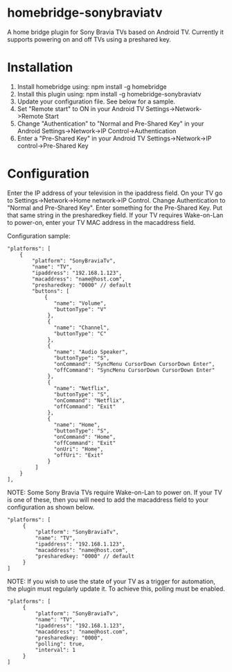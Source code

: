 # homebridge-sonybraviatv
A home bridge plugin for Sony Bravia TVs based on Android TV.
Currently it supports powering on and off TVs using a preshared key.

# Installation

1. Install homebridge using: npm install -g homebridge
2. Install this plugin using: npm install -g homebridge-sonybraviatv
3. Update your configuration file. See below for a sample.
4. Set "Remote start" to ON in your Android TV Settings->Network->Remote Start
5. Change "Authentication" to "Normal and Pre-Shared Key" in your Android Settings->Network->IP Control->Authentication
6. Enter a "Pre-Shared Key" in your Android TV Settings->Network->IP control->Pre-Shared Key

# Configuration

Enter the IP address of your television in the ipaddress field.
On your TV go to Settings->Network->Home network->IP Control.
  Change Authentication to "Normal and Pre-Shared Key".
  Enter something for the Pre-Shared Key.
  Put that same string in the presharedkey field.
If your TV requires Wake-on-Lan to power-on, enter your TV MAC address in the macaddress field.


Configuration sample:

 ```
"platforms": [
     {
         "platform": "SonyBraviaTv",
         "name": "TV",
         "ipaddress": "192.168.1.123",
         "macaddress": "name@host.com",
         "presharedkey: "0000" // default
         "buttons": [
             {
                "name": "Volume",
                "buttonType": "V"
              },
              {
                "name": "Channel",
                "buttonType": "C"
              },
              {
                "name": "Audio Speaker",
                "buttonType": "S",
                "onCommand": "SyncMenu CursorDown CursorDown Enter",
                "offCommand": "SyncMenu CursorDown CursorDown Enter"
              },
              {
                "name": "Netflix",
                "buttonType": "S",
                "onCommand": "Netflix",
                "offCommand": "Exit"
              },
              {
                "name": "Home",
                "buttonType": "S",
                "onCommand": "Home",
                "offCommand": "Exit"
                "onUri": "Home",
                "offUri": "Exit"
              }
          ]
     }
 ],
```

NOTE: Some Sony Bravia TVs require Wake-on-Lan to power on.
  If your TV is one of these, then you will need to add the macaddress field to your configuration as shown below.

```
"platforms": [
     {
         "platform": "SonyBraviaTv",
         "name": "TV",
         "ipaddress": "192.168.1.123",
         "macaddress": "name@host.com",
         "presharedkey: "0000" // default
     }
]
```

NOTE: If you wish to use the state of your TV as a trigger for automation, the plugin must regularly update it. To achieve this, polling must be enabled.

```
"platforms": [
     {
         "platform": "SonyBraviaTv",
         "name": "TV",
         "ipaddress": "192.168.1.123",
         "macaddress": "name@host.com",
         "presharedkey: "0000",
         "polling": true,
         "interval": 1
     }
]
```
